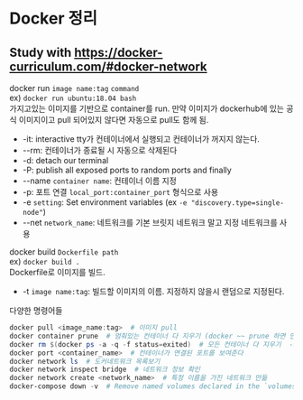 # Docker 정리

## Study with <https://docker-curriculum.com/#docker-network>

docker run `image name:tag` `command`\
ex) `docker run ubuntu:18.04 bash`\
가지고있는 이미지를 기반으로 container를 run. 만약 이미지가 dockerhub에 있는 공식 이미지이고 pull 되어있지 않다면 자동으로 pull도 함께 됨.

- -it: interactive tty가 컨테이너에서 실행되고 컨테이너가 꺼지지 않는다.
- --rm: 컨테이너가 종료될 시 자동으로 삭제된다
- -d: detach our terminal
- -P: publish all exposed ports to random ports and finally
- --name `container name`: 컨테이너 이름 지정
- -p: 포트 연결 `local_port:container_port` 형식으로 사용
- -e `setting`: Set environment variables (ex `-e "discovery.type=single-node"`)
- --net `network_name`: 네트워크를 기본 브릿지 네트워크 말고 지정 네트워크를 사용

docker build `Dockerfile path`\
ex) `docker build .`\
Dockerfile로 이미지를 빌드.

- -t `image name:tag`: 빌드할 이미지의 이름. 지정하지 않을시 랜덤으로 지정된다.

다양한 명령어들

```powershell
docker pull <image_name:tag>  # 이미지 pull
docker container prune  # 멈춰있는 컨테이너 다 지우기 (docker ~~ prune 하면 안쓰는 ~~ 모두 지운다)
docker rm $(docker ps -a -q -f status=exited)  # 모든 컨테이너 다 지우기  -a: 모든 컨테이너, -q: 컨테이너 ID만 리턴
docker port <container_name>  # 컨테이너가 연결된 포트를 보여준다
docker network ls  # 도커네트워크 목록보기
docker network inspect bridge  # 네트워크 정보 확인
docker network create <network_name>  # 특정 이름을 가진 네트워크 만듦
docker-compose down -v  # Remove named volumes declared in the `volumes` section of the Compose file and anonymous volumes attached to containers.
```
